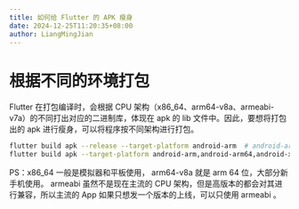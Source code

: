 ```yaml
---
title: 如何给 Flutter 的 APK 瘦身
date: 2024-12-25T11:20:35+08:00
author: LiangMingJian
---
```


# 根据不同的环境打包

Flutter 在打包编译时，会根据 CPU 架构（x86_64、arm64-v8a、armeabi-v7a）的不同打出对应的二进制库，体现在 apk 的 lib 文件中。因此，要想将打包出的 apk 进行瘦身，可以将程序按不同架构进行打包。

```bash
flutter build apk --release --target-platform android-arm  # android-arm 架构
flutter build apk --target-platform android-arm,android-arm64,android-x64 --split-per-abi # 分别对 android-arm,android-arm64,android-x64 架构进行打包
```

PS：x86_64 一般是模拟器和平板使用， arm64-v8a 就是 arm 64 位，大部分新手机使用。 armeabi 虽然不是现在主流的 CPU 架构，但是高版本的都会对其进行兼容，所以主流的 App 如果只想发一个版本的上线，可以只使用 armeabi 。
